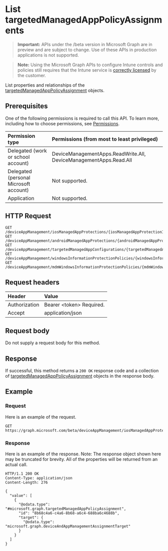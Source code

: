 # List targetedManagedAppPolicyAssignments

> **Important:** APIs under the /beta version in Microsoft Graph are in preview and are subject to change. Use of these APIs in production applications is not supported.

> **Note:** Using the Microsoft Graph APIs to configure Intune controls and policies still requires that the Intune service is [correctly licensed](https://go.microsoft.com/fwlink/?linkid=839381) by the customer.

List properties and relationships of the [targetedManagedAppPolicyAssignment](../resources/intune_mam_targetedmanagedapppolicyassignment.md) objects.
## Prerequisites
One of the following permissions is required to call this API. To learn more, including how to choose permissions, see [Permissions](/graph/permissions_reference).

|Permission type|Permissions (from most to least privileged)|
|:---|:---|
|Delegated (work or school account)|DeviceManagementApps.ReadWrite.All, DeviceManagementApps.Read.All|
|Delegated (personal Microsoft account)|Not supported.|
|Application|Not supported.|

## HTTP Request
<!-- {
  "blockType": "ignored"
}
-->
``` http
GET /deviceAppManagement/iosManagedAppProtections/{iosManagedAppProtectionId}/assignments
GET /deviceAppManagement/androidManagedAppProtections/{androidManagedAppProtectionId}/assignments
GET /deviceAppManagement/targetedManagedAppConfigurations/{targetedManagedAppConfigurationId}/assignments
GET /deviceAppManagement/windowsInformationProtectionPolicies/{windowsInformationProtectionPolicyId}/assignments
GET /deviceAppManagement/mdmWindowsInformationProtectionPolicies/{mdmWindowsInformationProtectionPolicyId}/assignments
```

## Request headers
|Header|Value|
|:---|:---|
|Authorization|Bearer &lt;token&gt; Required.|
|Accept|application/json|

## Request body
Do not supply a request body for this method.

## Response
If successful, this method returns a `200 OK` response code and a collection of [targetedManagedAppPolicyAssignment](../resources/intune_mam_targetedmanagedapppolicyassignment.md) objects in the response body.

## Example
### Request
Here is an example of the request.
``` http
GET https://graph.microsoft.com/beta/deviceAppManagement/iosManagedAppProtections/{iosManagedAppProtectionId}/assignments
```

### Response
Here is an example of the response. Note: The response object shown here may be truncated for brevity. All of the properties will be returned from an actual call.
``` http
HTTP/1.1 200 OK
Content-Type: application/json
Content-Length: 276

{
  "value": [
    {
      "@odata.type": "#microsoft.graph.targetedManagedAppPolicyAssignment",
      "id": "8b68c4a6-c4a6-8b68-a6c4-688ba6c4688b",
      "target": {
        "@odata.type": "microsoft.graph.deviceAndAppManagementAssignmentTarget"
      }
    }
  ]
}
```





